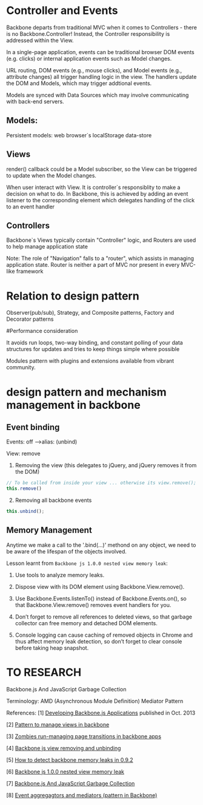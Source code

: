 # Controller and Events
Backbone departs from traditional MVC when it comes to Controllers - there is no Backbone.Controller! Instead, the Controller responsibility is addressed within
the View.

In a single-page application, events can be traditional browser DOM events (e.g. clicks) or internal application events such as Model changes.

URL routing, DOM events (e.g., mouse clicks), and Model events (e.g., attribute changes) all trigger handling logic in the view. The handlers update the DOM and Models,
which may trigger addtional events. 

Models are synced with Data Sources which may involve communicating with back-end servers.

## Models:

Persistent models: web browser`s localStorage data-store

## Views
render() callback could be a Model subscriber, so the View can be triggered to update when the Model changes.

When user interact with View. It is controller`s responsiblity to make a decision on what to do. In Backbone, this is achieved by adding an event listener 
to the corresponding element which delegates handling of the click to an event handler

## Controllers
Backbone`s Views typically contain "Controller" logic, and Routers are used to help manage application state

Note: The role of "Navigation" falls to a "router", which assists in managing application state. Router is neither a part of MVC nor present in every MVC-like framework

# Relation to design pattern
Observer(pub/sub), Strategy, and Composite patterns, Factory and Decorator patterns

#Performance consideration

It avoids run loops, two-way binding, and constant polling of your data structures for updates and tries to keep things simple where possible

Modules pattern with plugins and extensions available from vibrant community.

# design pattern and mechanism management in backbone

## Event binding

Events: off -->alias: (unbind)

View: remove

1. Removing the view (this delegates to jQuery, and jQuery removes it from the DOM)

```javascript
// To be called from inside your view ... otherwise its view.remove();
this.remove()
```

2. Removing all backbone events
```javascript
this.unbind();
```
## Memory Management
Anytime we make a call to the '.bind(...)' methond on any object, we need to be aware of the lifespan of the objects involved.

Lesson learnt from `Backbone js 1.0.0 nested view memory leak`:

1) Use tools to analyze memory leaks.

2) Dispose view with its DOM element using Backbone.View.remove().

3) Use Backbone.Events.listenTo() instead of Backbone.Events.on(), so that Backbone.View.remove() removes event handlers for you.

4) Don’t forget to remove all references to deleted views, so that garbage collector can free memory and detached DOM elements.

5) Console logging can cause caching of removed objects in Chrome and thus affect memory leak detection, so don’t forget to clear console before taking heap snapshot.

# TO RESEARCH
Backbone.js And JavaScript Garbage Collection

Terminology:
AMD (Asynchronous Module Definition)
Mediator Pattern

References: 
[1] [Developing Backbone.js Applications](http://addyosmani.github.io/backbone-fundamentals/) published in Oct. 2013

[2] [Pattern to manage views in backbone](http://stackoverflow.com/questions/8348805/pattern-to-manage-views-in-backbone)

[3] [Zombies run-managing page transitions in backbone apps](https://lostechies.com/derickbailey/2011/09/15/zombies-run-managing-page-transitions-in-backbone-apps/)

[4] [Backbone js view removing and unbinding](http://stackoverflow.com/questions/9080763/backbone-js-view-removing-and-unbinding)

[5] [How to detect backbone memory leaks in 0.9.2](http://andrewhenderson.me/tutorial/how-to-detect-backbone-memory-leaks/)

[6] [Backbone js 1.0.0 nested view memory leak](https://metametadata.wordpress.com/2013/06/17/backbone-js-1-0-0-nested-view-memory-leak/)

[7] [Backbone.js And JavaScript Garbage Collection](https://lostechies.com/derickbailey/2012/03/19/backbone-js-and-javascript-garbage-collection/)

[8] [Event aggregagtors and mediators (pattern in Backbone)](http://addyosmani.github.io/backbone-fundamentals/#event-aggregators-and-mediators)
